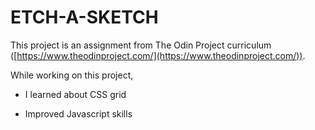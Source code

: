 # ETCH-A-SKETCH

This project is an assignment from The Odin Project curriculum ([https://www.theodinproject.com/](https://www.theodinproject.com/)).

While working on this project,

- I learned about CSS grid
  
- Improved Javascript skills
